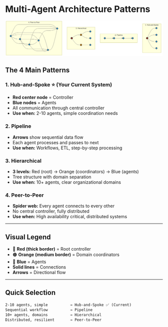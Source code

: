 # Multi-Agent Architecture Patterns

![Architecture Patterns - 2x2](images/patterns_2x2.png)

## The 4 Main Patterns

### 1. Hub-and-Spoke ⭐ (Your Current System)
- **Red center node** = Controller
- **Blue nodes** = Agents
- All communication through central controller
- **Use when:** 2-10 agents, simple coordination needs

### 2. Pipeline
- **Arrows** show sequential data flow
- Each agent processes and passes to next
- **Use when:** Workflows, ETL, step-by-step processing

### 3. Hierarchical
- **3 levels:** Red (root) → Orange (coordinators) → Blue (agents)
- Tree structure with domain separation
- **Use when:** 10+ agents, clear organizational domains

### 4. Peer-to-Peer
- **Spider web:** Every agent connects to every other
- No central controller, fully distributed
- **Use when:** High availability critical, distributed systems

---

## Visual Legend

- 🔴 **Red (thick border)** = Root controller
- 🟠 **Orange (medium border)** = Domain coordinators
- 🔵 **Blue** = Agents
- **Solid lines** = Connections
- **Arrows** = Directional flow

---

## Quick Selection

```
2-10 agents, simple          → Hub-and-Spoke ✅ (Current)
Sequential workflow          → Pipeline
10+ agents, domains          → Hierarchical
Distributed, resilient       → Peer-to-Peer
```

